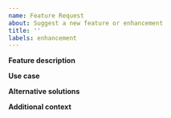 ```yaml
---
name: Feature Request
about: Suggest a new feature or enhancement
title: ''
labels: enhancement
---
```


**Feature description**
<!-- Describe the feature you'd like to see. What problem would it solve? -->

**Use case**
<!-- How would you use this feature? Include example commands or scenarios -->

**Alternative solutions**
<!-- Have you considered any alternative solutions or workarounds? -->

**Additional context**
<!-- Add any other context, mockups, or examples about the feature request here -->
